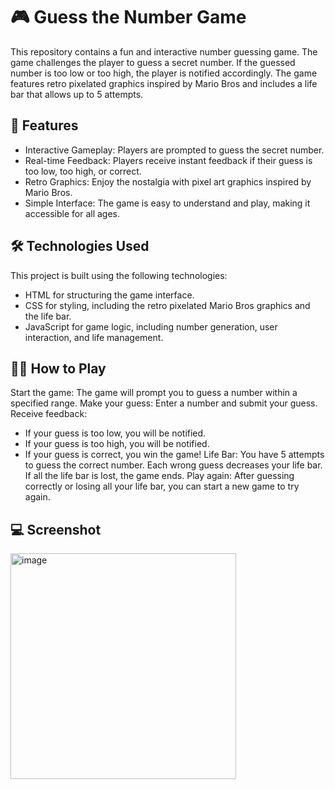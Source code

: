 # 🎮 Guess the Number Game
This repository contains a fun and interactive number guessing game. The game challenges the player to guess a secret number. If the guessed number is too low or too high, the player is notified accordingly. The game features retro pixelated graphics inspired by Mario Bros and includes a life bar that allows up to 5 attempts.

## 🚀 Features
- Interactive Gameplay: Players are prompted to guess the secret number.
- Real-time Feedback: Players receive instant feedback if their guess is too low, too high, or correct.
- Retro Graphics: Enjoy the nostalgia with pixel art graphics inspired by Mario Bros.
- Simple Interface: The game is easy to understand and play, making it accessible for all ages.
## 🛠️ Technologies Used
This project is built using the following technologies:

- HTML for structuring the game interface.
- CSS for styling, including the retro pixelated Mario Bros graphics and the life bar.
- JavaScript for game logic, including number generation, user interaction, and life management.

## 🧑‍💻 How to Play
Start the game: The game will prompt you to guess a number within a specified range.
Make your guess: Enter a number and submit your guess.
Receive feedback:

- If your guess is too low, you will be notified.
- If your guess is too high, you will be notified.
- If your guess is correct, you win the game!
Life Bar: You have 5 attempts to guess the correct number. Each wrong guess decreases your life bar. If all the life bar is lost, the game ends.
Play again: After guessing correctly or losing all your life bar, you can start a new game to try again.

## 💻 Screenshot
<img width="361" alt="image" src="https://github.com/user-attachments/assets/a14d3d14-0608-49d8-a5ac-04a5f70157b5">
